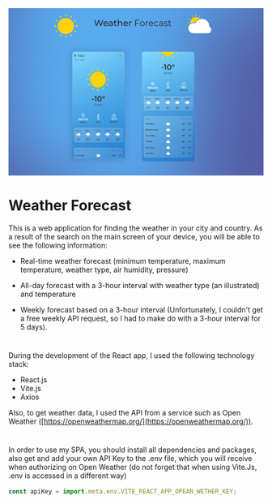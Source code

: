 ![Image alt](https://github.com/maxmotsyk/Weather_forecast/raw/main/public/img/ReadmyImg.jpg)

# Weather Forecast

This is a web application for finding the weather in your city and country. As a result of the search on the main screen of your device, you will be able to see the following information:

+ Real-time weather forecast (minimum temperature, maximum temperature, weather type, air humidity, pressure)
  
+ All-day forecast with a 3-hour interval with weather type (an illustrated) and temperature
  
+ Weekly forecast based on a 3-hour interval (Unfortunately, I couldn't get a free weekly API request, so I had to make do with a 3-hour interval for 5 days).
  
#
During the development of the React app, I used the following technology stack:

+ React.js
+ Vite.js
+ Axios
  
Also, to get weather data, I used the API from a service such as Open Weather ([https://openweathermap.org/](https://openweathermap.org/)).
#
In order to use my SPA, you should install all dependencies and packages, also get and add your own API Key to the .env file, which you will receive when authorizing on Open Weather (do not forget that when using Vite.Js, .env is accessed in a different way)

```js
const apiKey = import.meta.env.VITE_REACT_APP_OPEAN_WETHER_KEY;
```
